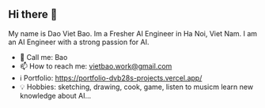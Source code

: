 ## Hi there 👋
My name is Dao Viet Bao. 
Im a Fresher AI Engineer in Ha Noi, Viet Nam.
I am an AI Engineer with a strong passion for AI.

- 🤔 Call me: Bao
- 📫 How to reach me: vietbao.work@gmail.com
- ℹ️ Portfolio: https://portfolio-dvb28s-projects.vercel.app/
- 💡 Hobbies: sketching, drawing, cook, game, listen to musicm learn new knowledge about AI...

